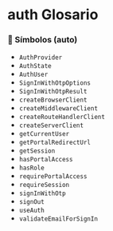 # auth Glosario

<!-- AUTOGEN_SYMBOLS:START -->

### 🔎 Símbolos (auto)

- `AuthProvider`
- `AuthState`
- `AuthUser`
- `SignInWithOtpOptions`
- `SignInWithOtpResult`
- `createBrowserClient`
- `createMiddlewareClient`
- `createRouteHandlerClient`
- `createServerClient`
- `getCurrentUser`
- `getPortalRedirectUrl`
- `getSession`
- `hasPortalAccess`
- `hasRole`
- `requirePortalAccess`
- `requireSession`
- `signInWithOtp`
- `signOut`
- `useAuth`
- `validateEmailForSignIn`

<!-- AUTOGEN_SYMBOLS:END -->
